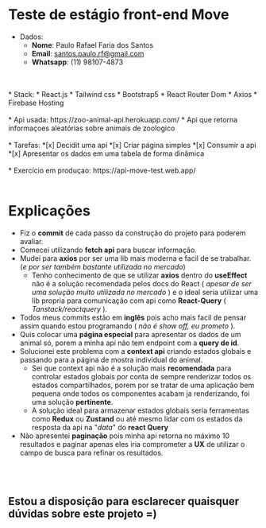 # Teste de estágio front-end Move

* Dados:
    * **Nome**: Paulo Rafael Faria dos Santos
    * **Email**: santos.paulo.rf@gmail.com
    * **Whatsapp**: (11) 98107-4873 
<br />
<br />
* Stack:
  * React.js
  * Tailwind css
  * Bootstrap5
  * React Router Dom
  * Axios
  * Firebase Hosting
<br />
<br />
* Api usada: https://zoo-animal-api.herokuapp.com/
    * Api que retorna informaçoes aleatórias sobre animais de zoologico
<br />
<br />
* Tarefas:
  *[x] Decidit uma api
  *[x] Criar página simples
  *[x] Consumir a api
  *[x] Apresentar os dados em uma tabela de forma dinâmica
<br />
<br />  
* Exercício em produçao: https://api-move-test.web.app/  
<br />
<br />

# Explicações

* Fiz o **commit** de cada passo da construção do projeto para poderem avaliar.
* Comecei utilizando **fetch api** para buscar informação.
* Mudei para **axios** por ser uma lib mais moderna e facil de se trabalhar. (*e por ser também bastante utilizada no mercado*)
    * Tenho conhecimento de que se utilizar **axios** dentro do **useEffect** não é a solução recomendada pelos docs do React ( *apesar de ser uma solução muito utilizada no mercado* ) e o ideal seria utilizar uma lib propria para comunicação com api como **React-Query** ( *Tanstack/reactquery* ). 
* Todos meus commits estão em **inglês** pois acho mais facil de pensar assim quando estou programando ( *não é show off, eu prometo* ).
* Quis colocar uma **página especial** para apresentar os dados de um animal só, porem a minha api não tem endpoint com a **query de id**.
* Solucionei este problema com a **context api** criando estados globais e passando para a página de mostra individual do animal.
    * Sei que context api não é a solução mais **recomendada** para controlar estados globais por conta de sempre renderizar todos os estados compartilhados, porem
por se tratar de uma aplicação bem pequena onde todos os componentes acabam ja renderizando, foi uma solução **pertinente**.
    * A solução ideal para armazenar estados globais seria ferramentas como **Redux** ou **Zustand** ou até mesmo lidar com os estados da resposta da api na "*data*" do **react Query**
* Não apresentei **paginação** pois minha api retorna no máximo 10 resultados e paginar apenas eles iria comprometer a **UX** de utilizar o campo de busca para refinar os resultados.
<br />
<br />

## Estou a disposição para esclarecer quaisquer dúvidas sobre este projeto =)